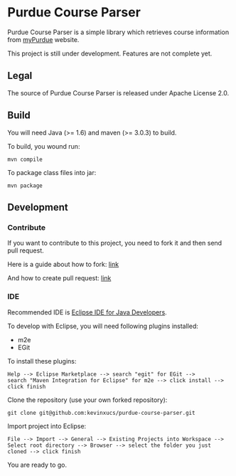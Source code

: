 # Purdue Course Parser

Purdue Course Parser is a simple library which retrieves course information from [myPurdue](https://mypurdue.purdue.edu/) website.

This project is still under development. Features are not complete yet.

## Legal

The source of Purdue Course Parser is released under Apache License 2.0.

## Build

You will need Java (>= 1.6) and maven (>= 3.0.3) to build.

To build, you wound run:

	mvn compile

To package class files into jar:

	mvn package

## Development

### Contribute

If you want to contribute to this project, you need to fork it and then send pull request.

Here is a guide about how to fork: [link](https://help.github.com/articles/fork-a-repo)

And how to create pull request: [link](https://help.github.com/articles/creating-a-pull-request)

### IDE

Recommended IDE is [Eclipse IDE for Java Developers](http://www.eclipse.org/downloads/packages/eclipse-ide-java-developers/junosr1).

To develop with Eclipse, you will need following plugins installed:

* m2e
* EGit

To install these plugins:
	
	Help --> Eclipse Marketplace --> search "egit" for EGit -->
	search "Maven Integration for Eclipse" for m2e --> click install --> click finish

Clone the repository (use your own forked repository):

	git clone git@github.com:kevinxucs/purdue-course-parser.git

Import project into Eclipse:

	File --> Import --> General --> Existing Projects into Workspace -->
	Select root directory --> Browser --> select the folder you just cloned --> click finish

You are ready to go.
